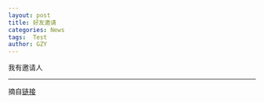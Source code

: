 ```yaml
---
layout: post
title: 好友邀请
categories: News
tags:  Test
author: GZY
---
```


我有邀请人

*****

摘自[链接](https://www.fengjr.com/cn/act/201608-pc-friendship.html)